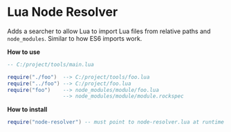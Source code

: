 # Lua Node Resolver

Adds a searcher to allow Lua to import Lua files from relative paths and `node_modules`. Similar to how ES6 imports work.

**How to use**

```lua
-- C:/project/tools/main.lua

require("./foo")  --> C:/project/tools/foo.lua
require("../foo") --> C:/project/foo.lua
require("foo")    --> node_modules/module/foo.lua
                  --> node_modules/module/module.rockspec
```

**How to install**

```lua
require("node-resolver") -- must point to node-resolver.lua at runtime
```
